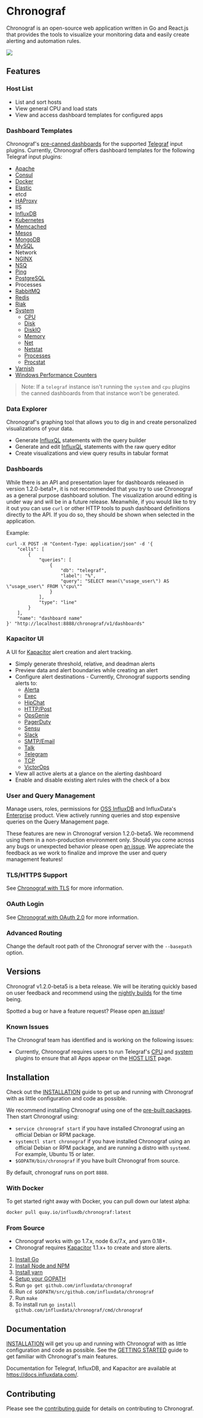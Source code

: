 # Chronograf

Chronograf is an open-source web application written in Go and React.js that provides the tools to visualize your monitoring data and easily create alerting and automation rules.

<p align="left">
  <img src="https://github.com/influxdata/chronograf/blob/master/docs/images/overview-readme.png"/>
</p>

## Features

### Host List

* List and sort hosts
* View general CPU and load stats
* View and access dashboard templates for configured apps

### Dashboard Templates

Chronograf's [pre-canned dashboards](https://github.com/influxdata/chronograf/tree/master/canned) for the supported [Telegraf](https://github.com/influxdata/telegraf) input plugins.
Currently, Chronograf offers dashboard templates for the following Telegraf input plugins:

* [Apache](https://github.com/influxdata/telegraf/blob/master/plugins/inputs/apache)
* [Consul](https://github.com/influxdata/telegraf/blob/master/plugins/inputs/consul)
* [Docker](https://github.com/influxdata/telegraf/blob/master/plugins/inputs/docker)
* [Elastic](https://github.com/influxdata/telegraf/blob/master/plugins/inputs/elasticsearch)
* etcd
* [HAProxy](https://github.com/influxdata/telegraf/blob/master/plugins/inputs/haproxy)
* IIS
* [InfluxDB](https://github.com/influxdata/telegraf/blob/master/plugins/inputs/influxdb)
* [Kubernetes](https://github.com/influxdata/telegraf/blob/master/plugins/inputs/kubernetes)
* [Memcached](https://github.com/influxdata/telegraf/blob/master/plugins/inputs/memcached)
* [Mesos](https://github.com/influxdata/telegraf/blob/master/plugins/inputs/mesos)
* [MongoDB](https://github.com/influxdata/telegraf/blob/master/plugins/inputs/mongodb)
* [MySQL](https://github.com/influxdata/telegraf/blob/master/plugins/inputs/mysql)
* Network
* [NGINX](https://github.com/influxdata/telegraf/blob/master/plugins/inputs/nginx)
* [NSQ](https://github.com/influxdata/telegraf/blob/master/plugins/inputs/nsq)
* [Ping](https://github.com/influxdata/telegraf/blob/master/plugins/inputs/ping)
* [PostgreSQL](https://github.com/influxdata/telegraf/blob/master/plugins/inputs/postgresql)
* Processes
* [RabbitMQ](https://github.com/influxdata/telegraf/blob/master/plugins/inputs/rabbitmq)
* [Redis](https://github.com/influxdata/telegraf/blob/master/plugins/inputs/redis)
* [Riak](https://github.com/influxdata/telegraf/blob/master/plugins/inputs/riak)
* [System](https://github.com/influxdata/telegraf/blob/master/plugins/inputs/system/SYSTEM_README.md)
    * [CPU](https://github.com/influxdata/telegraf/blob/master/plugins/inputs/system/CPU_README.md)
    * [Disk](https://github.com/influxdata/telegraf/blob/master/plugins/inputs/system/DISK_README.md)
    * [DiskIO](https://github.com/influxdata/telegraf/blob/master/plugins/inputs/system/disk.go#L136)
    * [Memory](https://github.com/influxdata/telegraf/blob/master/plugins/inputs/system/MEM_README.md)
    * [Net](https://github.com/influxdata/telegraf/blob/master/plugins/inputs/system/net.go)
    * [Netstat](https://github.com/influxdata/telegraf/blob/master/plugins/inputs/system/NETSTAT_README.md)
    * [Processes](https://github.com/influxdata/telegraf/blob/master/plugins/inputs/system/PROCESSES_README.md)
    * [Procstat](https://github.com/influxdata/telegraf/blob/master/plugins/inputs/procstat/README.md)
* [Varnish](https://github.com/influxdata/telegraf/blob/master/plugins/inputs/varnish)
* [Windows Performance Counters](https://github.com/influxdata/telegraf/blob/master/plugins/inputs/win_perf_counters)

> Note: If a `telegraf` instance isn't running the `system` and `cpu` plugins the canned dashboards from that instance won't be generated.

### Data Explorer

Chronograf's graphing tool that allows you to dig in and create personalized visualizations of your data.

* Generate [InfluxQL](https://docs.influxdata.com/influxdb/latest/query_language/) statements with the query builder
* Generate and edit [InfluxQL](https://docs.influxdata.com/influxdb/latest/query_language/) statements with the raw query editor
* Create visualizations and view query results in tabular format

### Dashboards

While there is an API and presentation layer for dashboards released in version 1.2.0-beta1+, it is not recommended that you try to use Chronograf as a general purpose dashboard solution. The visualization around editing is under way and will be in a future release. Meanwhile, if you would like to try it out you can use `curl` or other HTTP tools to push dashboard definitions directly to the API. If you do so, they should be shown when selected in the application.

Example:
```
curl -X POST -H "Content-Type: application/json" -d '{
    "cells": [
        {
            "queries": [
                {
                    "db": "telegraf",
                    "label": "%",
                    "query": "SELECT mean(\"usage_user\") AS \"usage_user\" FROM \"cpu\""
                }
            ],
            "type": "line"
        }
    ],
    "name": "dashboard name"
}' "http://localhost:8888/chronograf/v1/dashboards"
```

### Kapacitor UI

A UI for [Kapacitor](https://github.com/influxdata/kapacitor) alert creation and alert tracking.

* Simply generate threshold, relative, and deadman alerts
* Preview data and alert boundaries while creating an alert
* Configure alert destinations - Currently, Chronograf supports sending alerts to:
  * [Alerta](https://docs.influxdata.com/kapacitor/latest/nodes/alert_node/#alerta)
  * [Exec](https://docs.influxdata.com/kapacitor/latest/nodes/alert_node/#exec)
  * [HipChat](https://docs.influxdata.com/kapacitor/latest/nodes/alert_node/#hipchat)
  * [HTTP/Post](https://docs.influxdata.com/kapacitor/latest/nodes/alert_node/#post)
  * [OpsGenie](https://docs.influxdata.com/kapacitor/latest/nodes/alert_node/#opsgenie)
  * [PagerDuty](https://docs.influxdata.com/kapacitor/latest/nodes/alert_node/#pagerduty)
  * [Sensu](https://docs.influxdata.com/kapacitor/latest/nodes/alert_node/#sensu)
  * [Slack](https://docs.influxdata.com/kapacitor/latest/nodes/alert_node/#slack)
  * [SMTP/Email](https://docs.influxdata.com/kapacitor/latest/nodes/alert_node/#email)
  * [Talk](https://docs.influxdata.com/kapacitor/latest/nodes/alert_node/#talk)
  * [Telegram](https://docs.influxdata.com/kapacitor/latest/nodes/alert_node/#telegram)
  * [TCP](https://docs.influxdata.com/kapacitor/latest/nodes/alert_node/#tcp)
  * [VictorOps](https://docs.influxdata.com/kapacitor/latest/nodes/alert_node/#victorops)
* View all active alerts at a glance on the alerting dashboard
* Enable and disable existing alert rules with the check of a box

### User and Query Management

Manage users, roles, permissions for [OSS InfluxDB](https://github.com/influxdata/influxdb) and InfluxData's [Enterprise](https://docs.influxdata.com/enterprise/v1.2/) product.
View actively running queries and stop expensive queries on the Query Management page.

These features are new in Chronograf version 1.2.0-beta5. We recommend using them in a non-production environment only. Should you come across any bugs or unexpected behavior please open [an issue](https://github.com/influxdata/chronograf/issues/new). We appreciate the feedback as we work to finalize and improve the user and query management features!

### TLS/HTTPS Support
See [Chronograf with TLS](https://github.com/influxdata/chronograf/blob/master/docs/tls.md) for more information.

### OAuth Login
See [Chronograf with OAuth 2.0](https://github.com/influxdata/chronograf/blob/master/docs/auth.md) for more information.

### Advanced Routing
Change the default root path of the Chronograf server with the `--basepath` option.

## Versions

Chronograf v1.2.0-beta5 is a beta release.
We will be iterating quickly based on user feedback and recommend using the [nightly builds](https://www.influxdata.com/downloads/) for the time being.

Spotted a bug or have a feature request?
Please open [an issue](https://github.com/influxdata/chronograf/issues/new)!

### Known Issues

The Chronograf team has identified and is working on the following issues:

* Currently, Chronograf requires users to run Telegraf's [CPU](https://github.com/influxdata/telegraf/blob/master/plugins/inputs/system/CPU_README.md) and [system](https://github.com/influxdata/telegraf/blob/master/plugins/inputs/system/SYSTEM_README.md) plugins to ensure that all Apps appear on the [HOST LIST](https://github.com/influxdata/chronograf/blob/master/docs/GETTING_STARTED.md#host-list) page.

## Installation

Check out the [INSTALLATION](https://github.com/influxdata/chronograf/blob/master/docs/INSTALLATION.md) guide to get up and running with Chronograf with as little configuration and code as possible.

We recommend installing Chronograf using one of the [pre-built packages](https://influxdata.com/downloads/#chronograf). Then start Chronograf using:

* `service chronograf start` if you have installed Chronograf using an official Debian or RPM package.
* `systemctl start chronograf` if you have installed Chronograf using an official Debian or RPM package, and are running a distro with `systemd`. For example, Ubuntu 15 or later.
* `$GOPATH/bin/chronograf` if you have built Chronograf from source.

By default, chronograf runs on port `8888`.


### With Docker
To get started right away with Docker, you can pull down our latest alpha:

```sh
docker pull quay.io/influxdb/chronograf:latest
```

### From Source

* Chronograf works with go 1.7.x, node 6.x/7.x, and yarn 0.18+.
* Chronograf requires [Kapacitor](https://github.com/influxdata/kapacitor) 1.1.x+ to create and store alerts.

1. [Install Go](https://golang.org/doc/install)
1. [Install Node and NPM](https://nodejs.org/en/download/)
1. [Install yarn](https://yarnpkg.com/docs/install)
1. [Setup your GOPATH](https://golang.org/doc/code.html#GOPATH)
1. Run `go get github.com/influxdata/chronograf`
1. Run `cd $GOPATH/src/github.com/influxdata/chronograf`
1. Run `make`
1. To install run `go install github.com/influxdata/chronograf/cmd/chronograf`

## Documentation

[INSTALLATION](https://github.com/influxdata/chronograf/blob/master/docs/INSTALLATION.md) will get you up and running with Chronograf with as little configuration and code as possible.
See the [GETTING STARTED](https://github.com/influxdata/chronograf/blob/master/docs/GETTING_STARTED.md) guide to get familiar with Chronograf's main features.

Documentation for Telegraf, InfluxDB, and Kapacitor are available at https://docs.influxdata.com/.

## Contributing

Please see the [contributing guide](CONTRIBUTING.md) for details on contributing to Chronograf.
